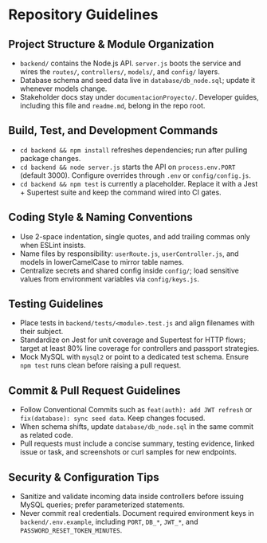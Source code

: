 # Repository Guidelines

## Project Structure & Module Organization
- `backend/` contains the Node.js API. `server.js` boots the service and wires the `routes/`, `controllers/`, `models/`, and `config/` layers.
- Database schema and seed data live in `database/db_node.sql`; update it whenever models change.
- Stakeholder docs stay under `documentacionProyecto/`. Developer guides, including this file and `readme.md`, belong in the repo root.

## Build, Test, and Development Commands
- `cd backend && npm install` refreshes dependencies; run after pulling package changes.
- `cd backend && node server.js` starts the API on `process.env.PORT` (default 3000). Configure overrides through `.env` or `config/config.js`.
- `cd backend && npm test` is currently a placeholder. Replace it with a Jest + Supertest suite and keep the command wired into CI gates.

## Coding Style & Naming Conventions
- Use 2-space indentation, single quotes, and add trailing commas only when ESLint insists.
- Name files by responsibility: `userRoute.js`, `userController.js`, and models in lowerCamelCase to mirror table names.
- Centralize secrets and shared config inside `config/`; load sensitive values from environment variables via `config/keys.js`.

## Testing Guidelines
- Place tests in `backend/tests/<module>.test.js` and align filenames with their subject.
- Standardize on Jest for unit coverage and Supertest for HTTP flows; target at least 80% line coverage for controllers and passport strategies.
- Mock MySQL with `mysql2` or point to a dedicated test schema. Ensure `npm test` runs clean before raising a pull request.

## Commit & Pull Request Guidelines
- Follow Conventional Commits such as `feat(auth): add JWT refresh` or `fix(database): sync seed data`. Keep changes focused.
- When schema shifts, update `database/db_node.sql` in the same commit as related code.
- Pull requests must include a concise summary, testing evidence, linked issue or task, and screenshots or curl samples for new endpoints.

## Security & Configuration Tips
- Sanitize and validate incoming data inside controllers before issuing MySQL queries; prefer parameterized statements.
- Never commit real credentials. Document required environment keys in `backend/.env.example`, including `PORT`, `DB_*`, `JWT_*`, and `PASSWORD_RESET_TOKEN_MINUTES`.
